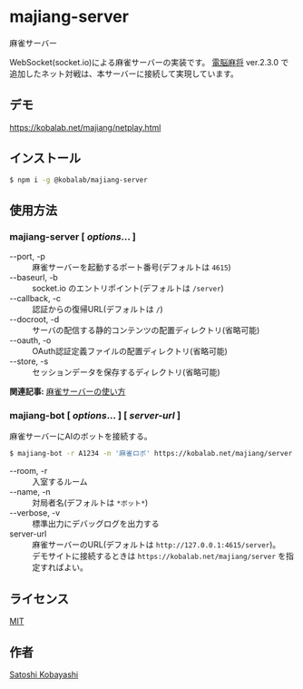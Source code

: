 # majiang-server

麻雀サーバー

WebSocket(socket.io)による麻雀サーバーの実装です。
[電脳麻将](https://github.com/kobalab/Majiang) ver.2.3.0 で追加したネット対戦は、本サーバーに接続して実現しています。

## デモ
https://kobalab.net/majiang/netplay.html

## インストール
```bash
$ npm i -g @kobalab/majiang-server
```

## 使用方法

### majiang-server [ *options*... ]
<dl>
<dt>--port, -p</dt>
    <dd>麻雀サーバーを起動するポート番号(デフォルトは <code>4615</code>)</dd>
<dt>--baseurl, -b</dt>
    <dd>socket.io のエントリポイント(デフォルトは <code>/server</code>)</dd>
<dt>--callback, -c</dt>
    <dd>認証からの復帰URL(デフォルトは <code>/</code>)</dd>
<dt>--docroot, -d</dt>
    <dd>サーバの配信する静的コンテンツの配置ディレクトリ(省略可能)</dd>
<dt>--oauth, -o</dt>
    <dd>OAuth認証定義ファイルの配置ディレクトリ(省略可能)</dd>
<dt>--store, -s</dt>
    <dd>セッションデータを保存するディレクトリ(省略可能)</dd>
</dl>

**関連記事:** [麻雀サーバーの使い方](https://blog.kobalab.net/entry/2024/02/15/081605)

### majiang-bot [ *options*... ] [ *server-url* ]
麻雀サーバーにAIのボットを接続する。
```bash
$ majiang-bot -r A1234 -n '麻雀ロボ' https://kobalab.net/majiang/server
```
<dl>
<dt>--room, -r</dt>
    <dd>入室するルーム</dd>
<dt>--name, -n</dt>
    <dd>対局者名(デフォルトは <code>*ボット*</code>)</dd>
<dt>--verbose, -v</dt>
    <dd>標準出力にデバッグログを出力する</dd>
<dt>server-url</dt>
  <dd>麻雀サーバーのURL(デフォルトは <code>http://127.0.0.1:4615/server</code>)。<br>
      デモサイトに接続するときは <code>https://kobalab.net/majiang/server</code> を指定すればよい。</dd>
</dl>

## ライセンス
[MIT](https://github.com/kobalab/majiang-server/blob/master/LICENSE)

## 作者
[Satoshi Kobayashi](https://github.com/kobalab)
